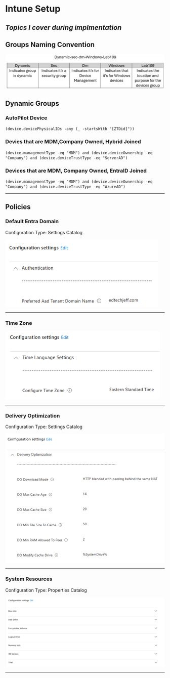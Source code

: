 # Intune Setup
## ***Topics I cover during implmentation***

## Groups Naming Convention
![alt text](Images/Groups.png)

## Dynamic Groups

### AutoPilot Device
```
(device.devicePhysicalIDs -any (_ -startsWith "[ZTDid]"))
```

### Devies that are MDM,Company Owned, Hybrid Joined
```
(device.managementType -eq "MDM") and (device.deviceOwnership -eq "Company") and (device.deviceTrustType -eq "ServerAD")
```

### Devices that are MDM, Company Owned, EntraID Joined
```
(device.managementType -eq "MDM") and (device.deviceOwnership -eq "Company") and (device.deviceTrustType -eq "AzureAD")
```
---

## Policies

### Default Entra Domain

Configuration Type: Settings Catalog

![alt text](Images/DefaultEntraDomain.png)

---

### Time Zone

![alt text](Images/TimeZone.png)

---

### Delivery Optimization

Configuration Type: Settings Catalog

![alt text](Images/DeliveryOptimization.png)

---

### System Resources

Configuration Type: Properties Catalog

![alt text](Images/SystemResources.png)

---


